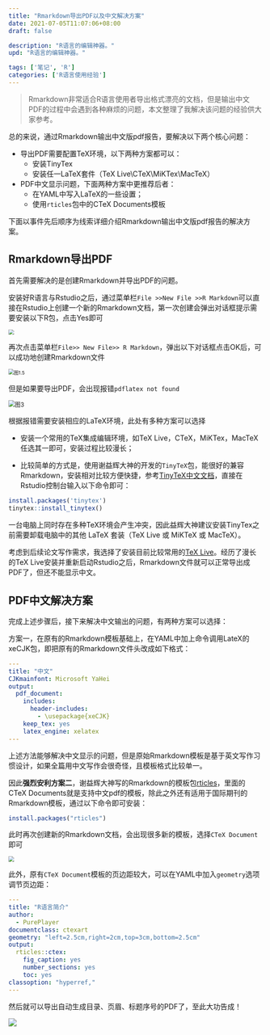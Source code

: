 ```yaml
---
title: "Rmarkdown导出PDF以及中文解决方案"
date: 2021-07-05T11:07:06+08:00
draft: false

description: "R语言的编辑神器。"
upd: "R语言的编辑神器。"

tags: ['笔记', 'R']
categories: ['R语言使用经验']
---
```


> Rmarkdown非常适合R语言使用者导出格式漂亮的文档，但是输出中文PDF的过程中会遇到各种麻烦的问题，本文整理了我解决该问题的经验供大家参考。

总的来说，通过Rmarkdown输出中文版pdf报告，要解决以下两个核心问题：

- 导出PDF需要配置TeX环境，以下两种方案都可以：
  - 安装TinyTex
  - 安装任一LaTeX套件（TeX Live\CTeX\MiKTex\MacTeX）
- PDF中文显示问题，下面两种方案中更推荐后者：
  - 在YAML中写入LaTeX的一些设置；
  - 使用`rticles`包中的CTeX Documents模板

下面以事件先后顺序为线索详细介绍Rmarkdown输出中文版pdf报告的解决方案。

## Rmarkdown导出PDF

首先需要解决的是创建Rmarkdown并导出PDF的问题。

安装好R语言与Rstudio之后，通过菜单栏`File >>New File >>R Markdown`可以直接在Rstudio上创建一个新的Rmarkdown文档，第一次创建会弹出对话框提示需要安装以下R包，点击Yes即可

<img src="https://cdn.jsdelivr.net/gh/henrywu97/FigBed/Figs/20210401204720.png" style="zoom: 67%;" />

再次点击菜单栏`File>> New File>> R Markdown`，弹出以下对话框点击OK后，可以成功地创建Rmarkdown文件

<img src="https://cdn.jsdelivr.net/gh/henrywu97/FigBed/Figs/20210401204735.png" alt="图1.5" style="zoom:67%;" />

但是如果要导出PDF，会出现报错`pdflatex not found`

<img src="https://cdn.jsdelivr.net/gh/henrywu97/FigBed/Figs/20210401204745.png" alt="图3" style="zoom: 80%;" /> 

根据报错需要安装相应的LaTeX环境，此处有多种方案可以选择

- 安装一个常用的TeX集成编辑环境，如TeX Live，CTeX，MiKTex，MacTeX任选其一即可，安装过程比较漫长；

- 比较简单的方式是，使用谢益辉大神的开发的`TinyTeX`包，能很好的兼容Rmarkdown，安装相对比较方便快捷，参考[TinyTeX中文文档](https://yihui.org/tinytex/cn/)，直接在Rstudio控制台输入以下命令即可：

```R
install.packages('tinytex')
tinytex::install_tinytex()
```

一台电脑上同时存在多种TeX环境会产生冲突，因此益辉大神建议安装TinyTex之前需要卸载电脑中的其他 LaTeX 套装（TeX Live 或 MiKTeX 或 MacTeX）。

考虑到后续论文写作需求，我选择了安装目前比较常用的[TeX Live](http://www.tug.org/texlive/)。经历了漫长的TeX Live安装并重新启动Rstudio之后，Rmarkdown文件就可以正常导出成PDF了，但还不能显示中文。

## PDF中文解决方案

完成上述步骤后，接下来解决中文输出的问题，有两种方案可以选择：

方案一，在原有的Rmarkdown模板基础上，在YAML中加上命令调用LateX的xeCJK包，即把原有的Rmarkdown文件头改成如下格式：

```yaml
---
title: "中文"
CJKmainfont: Microsoft YaHei
output:
  pdf_document:
    includes:
      header-includes:
        - \usepackage{xeCJK}
    keep_tex: yes
    latex_engine: xelatex
---
```
上述方法能够解决中文显示的问题，但是原始Rmarkdown模板是基于英文写作习惯设计，如果全篇用中文写作会很奇怪，且模板格式比较单一。

因此**强烈安利方案二**，谢益辉大神写的Rmarkdown的模板包[rticles](https://github.com/rstudio/rticles)，里面的CTeX Documents就是支持中文pdf的模板，除此之外还有适用于国际期刊的Rmarkdown模板，通过以下命令即可安装：

```R
install.packages("rticles")
```

此时再次创建新的Rmarkdown文档，会出现很多新的模板，选择`CTeX Document`即可

<img src="https://cdn.jsdelivr.net/gh/henrywu97/FigBed/Figs/20210401204752.png" style="zoom:67%;" />

此外，原有`CTeX Document`模板的页边距较大，可以在YAML中加入`geometry`选项调节页边距：

```yaml
---
title: "R语言简介"
author:
  - PurePlayer
documentclass: ctexart
geometry: "left=2.5cm,right=2cm,top=3cm,bottom=2.5cm"
output:
  rticles::ctex:
    fig_caption: yes
    number_sections: yes
    toc: yes
classoption: "hyperref,"
---
```

然后就可以导出自动生成目录、页眉、标题序号的PDF了，至此大功告成！

![](https://cdn.jsdelivr.net/gh/henrywu97/FigBed/Figs/20210401204755.png)